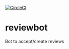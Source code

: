 [![CircleCI](https://circleci.com/gh/cresta/reviewbot.svg?style=svg&circle-token=ee8c36dc88d68c876ebce2708bfa7ea1b0646d96)](https://app.circleci.com/pipelines/github/cresta/reviewbot?branch=master)

# reviewbot
Bot to accept/create reviews
